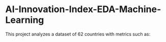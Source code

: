 # AI-Innovation-Index-EDA-Machine-Learning
This project analyzes a dataset of 62 countries with metrics such as:
